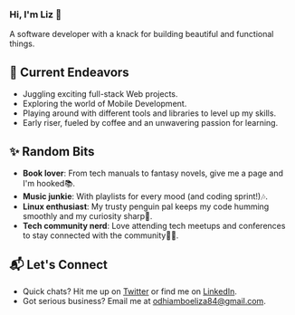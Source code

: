 ### Hi, I'm Liz 👋

A software developer with a knack for building beautiful and functional things.

## 🚀 Current Endeavors
- Juggling exciting full-stack Web projects.
- Exploring the world of Mobile Development.
- Playing around with different tools and libraries to level up my skills.
- Early riser, fueled by coffee and an unwavering passion for learning.

## ✨ Random Bits
- **Book lover**: From tech manuals to fantasy novels, give me a page and I'm hooked📚.
- **Music junkie**: With playlists for every mood (and coding sprint!)🎶.
- **Linux enthusiast**: My trusty penguin pal keeps my code humming smoothly and my curiosity sharp🐧.
- **Tech community nerd**: Love attending tech meetups and conferences to stay connected with the community🤝🏽.

## 📬 Let's Connect
- Quick chats? Hit me up on [Twitter](https://twitter.com/iamliz_zie) or find me on [LinkedIn](https://www.linkedin.com/in/elizabethodhiambo/).
- Got serious business? Email me at [odhiamboeliza84@gmail.com](mailto:odhiamboeliza84@gmail.com).
